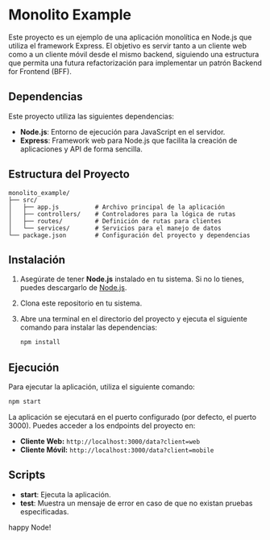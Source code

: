 # Monolito Example

Este proyecto es un ejemplo de una aplicación monolítica en Node.js que utiliza el framework Express. El objetivo es servir tanto a un cliente web como a un cliente móvil desde el mismo backend, siguiendo una estructura que permita una futura refactorización para implementar un patrón Backend for Frontend (BFF).

## Dependencias

Este proyecto utiliza las siguientes dependencias:

- **Node.js**: Entorno de ejecución para JavaScript en el servidor.
- **Express**: Framework web para Node.js que facilita la creación de aplicaciones y API de forma sencilla.

## Estructura del Proyecto

```
monolito_example/
├── src/
│   ├── app.js          # Archivo principal de la aplicación
│   ├── controllers/    # Controladores para la lógica de rutas
│   ├── routes/         # Definición de rutas para clientes
│   └── services/       # Servicios para el manejo de datos
└── package.json        # Configuración del proyecto y dependencias
```

## Instalación

1. Asegúrate de tener **Node.js** instalado en tu sistema. Si no lo tienes, puedes descargarlo de [Node.js](https://nodejs.org/).
2. Clona este repositorio en tu sistema.
3. Abre una terminal en el directorio del proyecto y ejecuta el siguiente comando para instalar las dependencias:

   ```bash
   npm install
   ```

## Ejecución

Para ejecutar la aplicación, utiliza el siguiente comando:

```bash
npm start
```

La aplicación se ejecutará en el puerto configurado (por defecto, el puerto 3000). Puedes acceder a los endpoints del proyecto en:

- **Cliente Web:** `http://localhost:3000/data?client=web`
- **Cliente Móvil:** `http://localhost:3000/data?client=mobile`

## Scripts

- **start**: Ejecuta la aplicación.
- **test**: Muestra un mensaje de error en caso de que no existan pruebas especificadas.

happy Node!